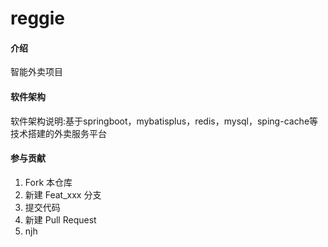 # reggie

#### 介绍
智能外卖项目

#### 软件架构
软件架构说明:基于springboot，mybatisplus，redis，mysql，sping-cache等技术搭建的外卖服务平台

#### 参与贡献

1.  Fork 本仓库
2.  新建 Feat_xxx 分支
3.  提交代码
4.  新建 Pull Request
5.  njh
